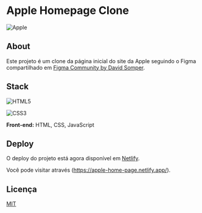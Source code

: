 
# Apple Homepage Clone

![Apple](https://img.shields.io/badge/Apple-%23000000.svg?style=for-the-badge&logo=apple&logoColor=white)

## About

Este projeto é um clone da página inicial do site da Apple seguindo o Figma compartilhado em [Figma Community by David Somper](https://www.youtube.com/watch?v=yYgkh7n5Ubg).

## Stack

![HTML5](https://img.shields.io/badge/html5-%23E34F26.svg?style=for-the-badge&logo=html5&logoColor=white)

![CSS3](https://img.shields.io/badge/css3-%231572B6.svg?style=for-the-badge&logo=css3&logoColor=white)

**Front-end:** HTML, CSS, JavaScript


## Deploy

O deploy do projeto está agora disponível em [Netlify](https://netlify.com/).

Você pode visitar através (https://apple-home-page.netlify.app/).

## Licença

[MIT](LICENSE)


